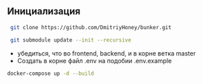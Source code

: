 ## Инициализация
```sh
 git clone https://github.com/DmitriyHoney/bunker.git
```
```sh
 git submodule update --init --recursive
```
 - убедиться, что во frontend, backend, и в корне ветка master
 - Создать в корне файл .env на подобии .env.example
```sh
docker-compose up -d --build
```
